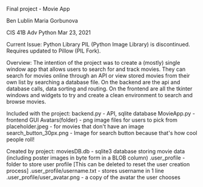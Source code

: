 Final project - Movie App

Ben Lublin
Maria Gorbunova

CIS 41B Adv Python
Mar 23, 2021

Current Issue:
Python Library PIL (Python Image Library) is discontinued. Requires updated to Pillow (PIL Fork).


Overview:
The intention of the project was to create a (mostly) single window app that allows users to search for and track movies. They can search for movies online through an API or view stored movies from their own list by searching a database file.
On the backend are the api and database calls, data sorting and routing.
On the frontend are all the tkinter windows and widgets to try and create a clean environment to search and browse movies.

Included with the project:
backend.py - API, sqlite database
MovieApp.py - frontend GUI
Avatars(folder) - png image files for users to pick from
placeholder.jpeg - for movies that don't have an image
search_button_30px.png - Image for search button because that's how cool people roll!

Created by project:
moviesDB.db - sqlite3 database storing movie data (including poster images in byte form in a BLOB column)
.user_profile - folder to store user profile [This can be deleted to reset the user creation process]
.user_profile/username.txt - stores username in 1 line
.user_profile/user_avatar.png - a copy of the avatar the user chooses
